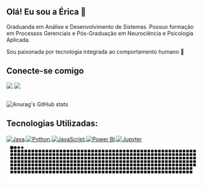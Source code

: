 ## Olá! Eu sou a Érica 👋

Graduanda em Análise e Desenvolvimento de Sistemas. 
Possuo formação em Processos Gerenciais e Pós-Graduação em Neurociência e Psicologia Aplicada. 

Sou paixonada por tecnologia integrada ao comportamento humano 🧠


## Conecte-se comigo

<div> 
  <a href = "mailto:ericafernandeslive10@gmail.com"><img src="https://img.shields.io/badge/-Gmail-%23333?style=for-the-badge&logo=gmail&logoColor=white" target="_blank"></a>
  <a href="https://www.linkedin.com/in/%C3%A9rica-fernandes-a420691a2/" target="_blank"><img src="https://img.shields.io/badge/-LinkedIn-%230077B5?style=for-the-badge&logo=linkedin&logoColor=white" target="_blank"></a> 
  
</div>

##

![Anurag's GitHub stats](https://github-readme-stats.vercel.app/api?username=EricaFernandess&show_icons=true&theme=radical)

##
  
## Tecnologias Utilizadas:

<a href style="display: inline_block"/>
  <img align="center" alt="Java" src="https://img.shields.io/badge/Java-ED8B00?style=for-the-badge&logo=openjdk&logoColor=white" />
  <img align="center" alt="Python" src="https://img.shields.io/badge/Python-3776AB?style=for-the-badge&logo=python&logoColor=white" />
  <img align="center" alt="JavaScript" src="https://img.shields.io/badge/JavaScript-F7DF1E?style=for-the-badge&logo=javascript&logoColor=black" />
  <img align="center" alt="Power BI" src="https://img.shields.io/badge/Power%20BI-F2C811?style=for-the-badge&logo=power%20bi&logoColor=black" />
  <img align="center" alt="Jupyter" src="https://img.shields.io/badge/Jupyter-F37626?style=for-the-badge&logo=jupyter&logoColor=white" /> 
</div>

<picture align="center">
  <source media="(prefers-color-scheme: dark)" srcset="https://raw.githubusercontent.com/EricaFernandess/EricaFernandess/output/github-contribution-grid-snake-dark.svg">
  <source media="(prefers-color-scheme: light)" srcset="https://raw.githubusercontent.com/EricaFernandess/EricaFernandess/output/github-contribution-grid-snake-dark.svg">
  <img align="center" alt="github contribution grid snake animation" src="https://raw.githubusercontent.com/mari4souza/mari4souza/output/github-contribution-grid-snake.svg">
</picture>
